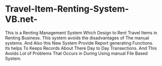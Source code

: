 # Travel-Item-Renting-System-VB.net-
This is a Renting Management System Which Design to Rent Travel Items in Renting Business. 
This system avoids the disadvantages of The manual systems. And Also this New System Provide Report generating Functions.
Its helps To Keeps Records About There Day to Day  Transections. And This Avoids Lot of Problems That Occurs in During Using manual  File Based System.
